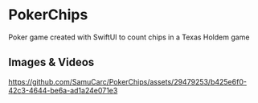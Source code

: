 # PokerChips
Poker game created with SwiftUI to count chips in a Texas Holdem game

## Images & Videos
https://github.com/SamuCarc/PokerChips/assets/29479253/b425e6f0-42c3-4644-be6a-ad1a24e071e3

